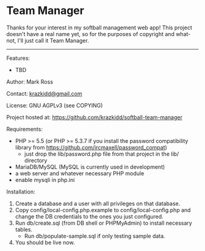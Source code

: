 # Team Manager #

Thanks for your interest in my softball management web app! This project doesn't
have a real name yet, so for the purposes of copyright and what-not, I'll just
call it Team Manager.

--------------------------------------------------------------------------------

Features:

* TBD 

Author: Mark Ross

Contact: <krazkidd@gmail.com>

License: GNU AGPLv3 (see COPYING)

Project hosted at: 
  <https://github.com/krazkidd/softball-team-manager>

Requirements:

* PHP >= 5.5 (or PHP >= 5.3.7 if you install the password compatibility library
  from https://github.com/ircmaxell/password_compat)
  - just drop the lib/password.php file from that project in the lib/ directory
* MariaDB/MySQL (MySQL is currently used in development)
* a web server and whatever necessary PHP module
* enable mysqli in php.ini

Installation:

1. Create a database and a user with all privileges on that database.
2. Copy config/local-config.php.example to config/local-config.php and change
   the DB credentials to the ones you just configured. 
3. Run db/create.sql (from DB shell or PHPMyAdmin) to install necessary tables.
   - Run db/populate-sample.sql if only testing sample data.
4. You should be live now.

